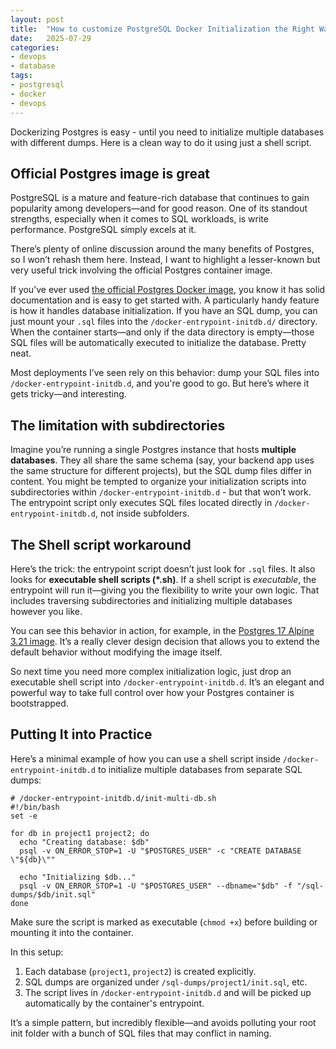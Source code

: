 ```yaml
---
layout: post
title:  "How to customize PostgreSQL Docker Initialization the Right Way"
date:   2025-07-29
categories:
- devops
- database
tags:
- postgresql
- docker
- devops
---
```


Dockerizing Postgres is easy - until you need to initialize multiple databases with different dumps. Here is a clean way to do it using just a shell script.

## Official Postgres image is great

PostgreSQL is a mature and feature-rich database that continues to gain popularity among developers—and for good reason. One of its standout strengths, especially when it comes to SQL workloads, is write performance. PostgreSQL simply excels at it.

There’s plenty of online discussion around the many benefits of Postgres, so I won’t rehash them here. Instead, I want to highlight a lesser-known but very useful trick involving the official Postgres container image.

If you’ve ever used [the official Postgres Docker image](https://hub.docker.com/_/postgres), you know it has solid documentation and is easy to get started with. A particularly handy feature is how it handles database initialization. If you have an SQL dump, you can just mount your `.sql` files into the `/docker-entrypoint-initdb.d/` directory. When the container starts—and only if the data directory is empty—those SQL files will be automatically executed to initialize the database. Pretty neat.

Most deployments I’ve seen rely on this behavior: dump your SQL files into `/docker-entrypoint-initdb.d`, and you're good to go. But here’s where it gets tricky—and interesting.

## The limitation with subdirectories

Imagine you’re running a single Postgres instance that hosts **multiple databases**. They all share the same schema (say, your backend app uses the same structure for different projects), but the SQL dump files differ in content. You might be tempted to organize your initialization scripts into subdirectories within `/docker-entrypoint-initdb.d` - but that won’t work. The entrypoint script only executes SQL files located directly in `/docker-entrypoint-initdb.d`, not inside subfolders.

## The Shell script workaround

Here’s the trick: the entrypoint script doesn’t just look for `.sql` files. It also looks for **executable shell scripts (*.sh)**. If a shell script is _executable_, the entrypoint will run it—giving you the flexibility to write your own logic. That includes traversing subdirectories and initializing multiple databases however you like.

You can see this behavior in action, for example, in the [Postgres 17 Alpine 3.21 image](https://github.com/docker-library/postgres/blob/master/17/alpine3.21/docker-entrypoint.sh#L184). It’s a really clever design decision that allows you to extend the default behavior without modifying the image itself.

So next time you need more complex initialization logic, just drop an executable shell script into `/docker-entrypoint-initdb.d`. It’s an elegant and powerful way to take full control over how your Postgres container is bootstrapped.

## Putting It into Practice

Here’s a minimal example of how you can use a shell script inside `/docker-entrypoint-initdb.d` to initialize multiple databases from separate SQL dumps:

```shell
# /docker-entrypoint-initdb.d/init-multi-db.sh
#!/bin/bash
set -e

for db in project1 project2; do
  echo "Creating database: $db"
  psql -v ON_ERROR_STOP=1 -U "$POSTGRES_USER" -c "CREATE DATABASE \"${db}\""

  echo "Initializing $db..."
  psql -v ON_ERROR_STOP=1 -U "$POSTGRES_USER" --dbname="$db" -f "/sql-dumps/$db/init.sql"
done
```
Make sure the script is marked as executable (`chmod +x`) before building or mounting it into the container.

In this setup:
1. Each database (`project1`, `project2`) is created explicitly.
2. SQL dumps are organized under `/sql-dumps/project1/init.sql`, etc.
3. The script lives in `/docker-entrypoint-initdb.d` and will be picked up automatically by the container's entrypoint.

It’s a simple pattern, but incredibly flexible—and avoids polluting your root init folder with a bunch of SQL files that may conflict in naming.